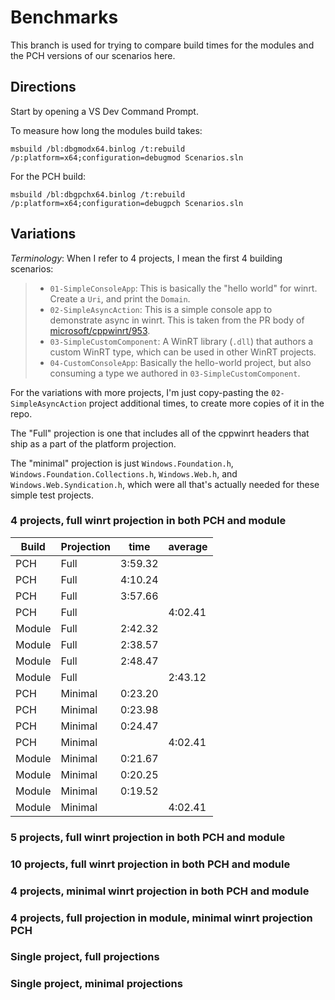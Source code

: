 # Benchmarks

This branch is used for trying to compare build times for the modules and the PCH versions of our scenarios here.


## Directions

Start by opening a VS Dev Command Prompt. 

To measure how long the modules build takes: 
```
msbuild /bl:dbgmodx64.binlog /t:rebuild /p:platform=x64;configuration=debugmod Scenarios.sln
```

For the PCH build:
```
msbuild /bl:dbgpchx64.binlog /t:rebuild /p:platform=x64;configuration=debugpch Scenarios.sln
```


## Variations

_Terminology_: When I refer to 4 projects, I mean the first 4 building scenarios:

> * `01-SimpleConsoleApp`: This is basically the "hello world" for winrt. Create a `Uri`, and print the `Domain`.
> * `02-SimpleAsyncAction`: This is a simple console app to demonstrate async in winrt. This is taken from the PR body of [microsoft/cppwinrt/953].
> * `03-SimpleCustomComponent`: A WinRT library (`.dll`) that authors a custom WinRT type, which can be used in other WinRT projects.
> * `04-CustomConsoleApp`: Basically the hello-world project, but also consuming a type we authored in `03-SimpleCustomComponent`.

For the variations with more projects, I'm just copy-pasting the `02-SimpleAsyncAction` project additional times, to create more copies of it in the repo.

The "Full" projection is one that includes all of the cppwinrt headers that ship as a part of the platform projection.

The "minimal" projection is just `Windows.Foundation.h`, `Windows.Foundation.Collections.h`, `Windows.Web.h`, and `Windows.Web.Syndication.h`, which were all that's actually needed for these simple test projects.

### 4 projects, full winrt projection in both PCH and module

Build  | Projection | time    | average
-------|------------|---------|--------
PCH    | Full       | 3:59.32 |
PCH    | Full       | 4:10.24 |
PCH    | Full       | 3:57.66 |
PCH    | Full       |         | 4:02.41
Module | Full       | 2:42.32 |
Module | Full       | 2:38.57 |
Module | Full       | 2:48.47 |
Module | Full       |         | 2:43.12
PCH    | Minimal    | 0:23.20 |
PCH    | Minimal    | 0:23.98 |
PCH    | Minimal    | 0:24.47 |
PCH    | Minimal    |         | 4:02.41
Module | Minimal    | 0:21.67 |
Module | Minimal    | 0:20.25 |
Module | Minimal    | 0:19.52 |
Module | Minimal    |         | 4:02.41


### 5 projects, full winrt projection in both PCH and module

### 10 projects, full winrt projection in both PCH and module

### 4 projects, minimal winrt projection in both PCH and module

### 4 projects, full projection in module, minimal winrt projection PCH

### Single project, full projections

### Single project, minimal projections


[microsoft/cppwinrt/953]: https://github.com/microsoft/cppwinrt/pull/953
